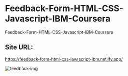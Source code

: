 # Feedback-Form-HTML-CSS-Javascript-IBM-Coursera
Feedback-Form-HTML-CSS-Javascript-IBM-Coursera

## Site URL:
https://feedback-form-html-css-javascript-ibm.netlify.app/

![feedback-img](https://github.com/user-attachments/assets/4d385f80-896b-4b58-b8ee-55060669ee25)
